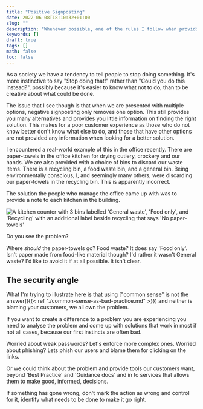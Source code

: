 ```yaml
---
title: "Positive Signposting"
date: 2022-06-08T18:10:32+01:00
slug: ""
description: "Whenever possible, one of the rules I follow when providing IT Security guidance is to start from a position of positive messaging."
keywords: []
draft: true
tags: []
math: false
toc: false
---
```


As a society we have a tendency to tell people to stop doing something. It's more instinctive to say "Stop doing that!" rather than "Could you do this instead?", possibly because it's easier to know what not to do, than to be creative about what could be done.

The issue that I see though is that when we are presented with multiple options, negative signposting only removes one option. This still provides you many alternatives and provides you little information on finding the right solution. This makes for a poor customer experience as those who do not know better don't know what else to do, and those that have other options are not provided any information when looking for a better solution.

I encountered a real-world example of this in the office recently. There are paper-towels in the office kitchen for drying cutlery, crockery and our hands. We are also provided with a choice of bins to discard our waste items. There is a recycling bin, a food waste bin, and a general bin. Being environmentally conscious, I, and seemingly many others, were discarding our paper-towels in the recycling bin. This is apparently incorrect.

The solution the people who manage the office came up with was to provide a note to each kitchen in the building.

![A kitchen counter with 3 bins labelled 'General waste', 'Food only', and 'Recycling' with an additional label beside recycling that says 'No paper-towels'](/img/blog-post/positive-signposting/negative-signposting.png)

Do you see the problem?

Where _should_ the paper-towels go? Food waste? It does say 'Food only'. Isn't paper made from food-like material though? I'd rather it wasn't General waste? I'd like to avoid it if at all possible. It isn't clear.

## The security angle

What I'm trying to illustrate here is that using ["common sense" is not the answer]({{< ref "./common-sense-as-bad-practice.md" >}}) and neither is blaming your customers, we all own the problem.

If you want to create a difference to a problem you are experiencing you need to analyse the problem and come up with solutions that work in most if not all cases, because our first instincts are often bad.

Worried about weak passwords? Let's enforce more complex ones. Worried about phishing? Lets phish our users and blame them for clicking on the links.

Or we could think about the problem and provide tools our customers want, beyond 'Best Practice' and 'Guidance docs' and in to services that allows them to make good, informed, decisions.

If something has gone wrong, don't mark the action as wrong and control for it, identify what needs to be done to make it go right.
